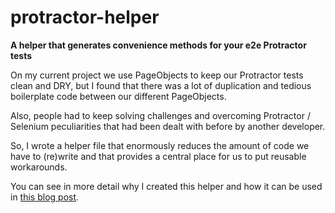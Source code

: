 # protractor-helper
**A helper that generates convenience methods for your e2e Protractor tests**

On my current project we use PageObjects to keep our Protractor tests clean and DRY, but I found that there was a lot of duplication and tedious boilerplate code between our different PageObjects.

Also, people had to keep solving challenges and overcoming Protractor / Selenium peculiarities that had been dealt with before by another developer.

So, I wrote a helper file that enormously reduces the amount of code we have to (re)write and that provides a central place for us to put reusable workarounds.

You can see in more detail why I created this helper and how it can be used in [this blog post](http://www.competa.com/blog/?p=841).
